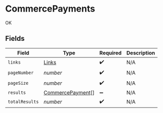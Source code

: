 # CommercePayments

OK


## Fields

| Field                                                       | Type                                                        | Required                                                    | Description                                                 |
| ----------------------------------------------------------- | ----------------------------------------------------------- | ----------------------------------------------------------- | ----------------------------------------------------------- |
| `links`                                                     | [Links](../../models/shared/links.md)                       | :heavy_check_mark:                                          | N/A                                                         |
| `pageNumber`                                                | *number*                                                    | :heavy_check_mark:                                          | N/A                                                         |
| `pageSize`                                                  | *number*                                                    | :heavy_check_mark:                                          | N/A                                                         |
| `results`                                                   | [CommercePayment](../../models/shared/commercepayment.md)[] | :heavy_minus_sign:                                          | N/A                                                         |
| `totalResults`                                              | *number*                                                    | :heavy_check_mark:                                          | N/A                                                         |